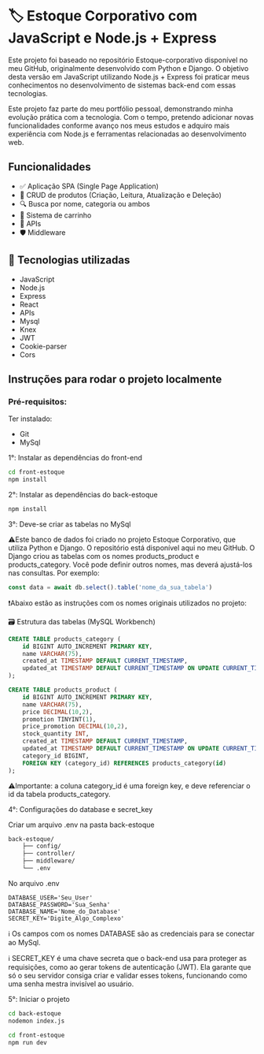 # 🏷️ Estoque Corporativo com JavaScript e Node.js + Express
Este projeto foi baseado no repositório Estoque-corporativo disponível no meu GitHub, originalmente desenvolvido com Python e Django. O objetivo desta versão em JavaScript utilizando Node.js + Express foi praticar meus conhecimentos no desenvolvimento de sistemas back-end com essas tecnologias.

Este projeto faz parte do meu portfólio pessoal, demonstrando minha evolução prática com a tecnologia. Com o tempo, pretendo adicionar novas funcionalidades conforme avanço nos meus estudos e adquiro mais experiência com Node.js e ferramentas relacionadas ao desenvolvimento web.

## Funcionalidades
- ✅ Aplicação SPA (Single Page Application)
- 🧾 CRUD de produtos (Criação, Leitura, Atualização e Deleção)
- 🔍 Busca por nome, categoria ou ambos
- 🛒 Sistema de carrinho 
- 📡 APIs
- 🛡️ Middleware

## 🧰 Tecnologias utilizadas
- JavaScript
- Node.js
- Express
- React
- APIs
- Mysql
- Knex
- JWT
- Cookie-parser
- Cors

## Instruções para rodar o projeto localmente
### Pré-requisitos:
Ter instalado:
- Git
- MySql

1°: Instalar as dependências do front-end
```bash
cd front-estoque
npm install
```

2°: Instalar as dependências do back-estoque
```bash
npm install
```
3°: Deve-se criar as tabelas no MySql

⚠️Este banco de dados foi criado no projeto Estoque Corporativo, que utiliza Python e Django. O repositório está disponível aqui no meu GitHub. 
O Django criou as tabelas com os nomes products_product e products_category.
Você pode definir outros nomes, mas deverá ajustá-los nas consultas. Por exemplo: 

```javascript
const data = await db.select().table('nome_da_sua_tabela')
```

❗Abaixo estão as instruções com os nomes originais utilizados no projeto:

🗃️ Estrutura das tabelas (MySQL Workbench)
```sql
CREATE TABLE products_category (
    id BIGINT AUTO_INCREMENT PRIMARY KEY,
    name VARCHAR(75),
    created_at TIMESTAMP DEFAULT CURRENT_TIMESTAMP,
    updated_at TIMESTAMP DEFAULT CURRENT_TIMESTAMP ON UPDATE CURRENT_TIMESTAMP
);

CREATE TABLE products_product (
    id BIGINT AUTO_INCREMENT PRIMARY KEY,
    name VARCHAR(75),
    price DECIMAL(10,2),
    promotion TINYINT(1),
    price_promotion DECIMAL(10,2),
    stock_quantity INT,
    created_at TIMESTAMP DEFAULT CURRENT_TIMESTAMP,
    updated_at TIMESTAMP DEFAULT CURRENT_TIMESTAMP ON UPDATE CURRENT_TIMESTAMP,
    category_id BIGINT,
    FOREIGN KEY (category_id) REFERENCES products_category(id)
);
```
⚠️Importante: a coluna category_id é uma foreign key, e deve referenciar o id da tabela products_category.

4°: Configurações do database e secret_key

Criar um arquivo .env na pasta back-estoque
```bash
back-estoque/
    ├── config/
    ├── controller/
    ├── middleware/
    └── .env
```

No arquivo .env
```env
DATABASE_USER='Seu_User'
DATABASE_PASSWORD='Sua_Senha'
DATABASE_NAME='Nome_do_Database'
SECRET_KEY='Digite_Algo_Complexo'
```

ℹ️ Os campos com os nomes DATABASE são as credenciais para se conectar ao MySql. 

ℹ️ SECRET_KEY  é uma chave secreta que o back-end usa para proteger as requisições, como ao gerar tokens de autenticação (JWT). Ela garante que só o seu servidor consiga criar e validar esses tokens, funcionando como uma senha mestra invisível ao usuário.

5°: Iniciar o projeto
```bash
cd back-estoque
nodemon index.js
```

```bash
cd front-estoque
npm run dev
```